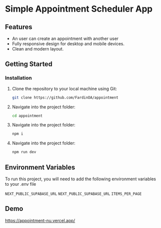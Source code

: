 # Simple Appointment Scheduler App

## Features

-   An user can create an appointment with another user
-   Fully responsive design for desktop and mobile devices.
-   Clean and modern layout.

## Getting Started

### Installation

1. Clone the repository to your local machine using Git:

    ```bash
    git clone https://github.com/FardinOA/appointment
    ```

2. Navigate into the project folder:

    ```bash
    cd appointment

    ```

3. Navigate into the project folder:

    ```bash
    npm i
    ```

4. Navigate into the project folder:
    ```bash
    npm run dev
    ```

## Environment Variables

To run this project, you will need to add the following environment variables to your .env file

`NEXT_PUBLIC_SUPABASE_URL`
`NEXT_PUBLIC_SUPABASE_URL`
`ITEMS_PER_PAGE`

## Demo

https://appointment-nu.vercel.app/
